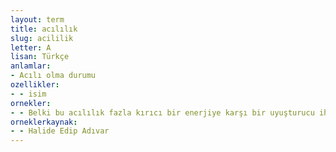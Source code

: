 ```yaml
---
layout: term
title: acılılık
slug: acililik
letter: A
lisan: Türkçe
anlamlar:
- Acılı olma durumu
ozellikler:
- - isim
ornekler:
- - Belki bu acılılık fazla kırıcı bir enerjiye karşı bir uyuşturucu ihtiyacından doğdu.
orneklerkaynak:
- - Halide Edip Adıvar
---
```

